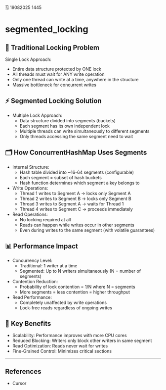 🗓️ 19082025 1445

# segmented_locking
## 🔐 Traditional Locking Problem
Single Lock Approach:
- Entire data structure protected by ONE lock
- All threads must wait for ANY write operation
- Only one thread can write at a time, anywhere in the structure
- Massive bottleneck for concurrent writes
## ⚡ Segmented Locking Solution
- Multiple Lock Approach:
	-	Data structure divided into segments (buckets)
	-	Each segment has its own independent lock
	-	Multiple threads can write simultaneously to different segments
	-	Only threads accessing the same segment need to wait
## 🗂️ How ConcurrentHashMap Uses Segments
- Internal Structure:
	- Hash table divided into ~16-64 segments (configurable)
	- Each segment = subset of hash buckets
	- Hash function determines which segment a key belongs to
- Write Operations:
	- Thread 1 writes to Segment A → locks only Segment A
	- Thread 2 writes to Segment B → locks only Segment B
	- Thread 3 writes to Segment A → waits for Thread 1
	- Thread 4 writes to Segment C → proceeds immediately
- Read Operations:
	- No locking required at all
	- Reads can happen while writes occur in other segments
	- Even during writes to the same segment (with volatile guarantees)
## 📊 Performance Impact
- Concurrency Level:
	- Traditional: 1 writer at a time
	- Segmented: Up to N writers simultaneously (N = number of segments)
- Contention Reduction:
	- Probability of lock contention = 1/N where N = segments
	- More segments = less contention = higher throughput
- Read Performance:
	- Completely unaffected by write operations
	- Lock-free reads regardless of ongoing writes

## 🎯 Key Benefits
- Scalability: Performance improves with more CPU cores
- Reduced Blocking: Writers only block other writers in same segment
- Read Optimization: Reads never wait for writes
- Fine-Grained Control: Minimizes critical sections

---
## References
- Cursor